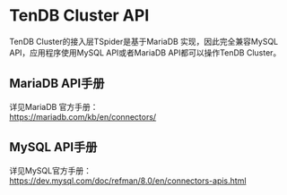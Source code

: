 # TenDB Cluster API
TenDB Cluster的接入层TSpider是基于MariaDB 实现，因此完全兼容MySQL API，应用程序使用MySQL API或者MariaDB API都可以操作TenDB Cluster。
## MariaDB API手册
详见MariaDB 官方手册：   
https://mariadb.com/kb/en/connectors/
## MySQL API手册
详见MySQL官方手册：   
https://dev.mysql.com/doc/refman/8.0/en/connectors-apis.html

